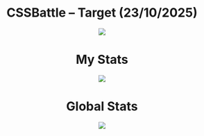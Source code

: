 <h1 align="center">CSSBattle – Target (23/10/2025)</h1>

<p align="center">
  <img src="https://github.com/user-attachments/assets/0079c7fc-a006-4ab4-9172-dd573b71ab08">
</p>

<h1 align="center">My Stats</h1>

<p align="center">
  <img src="https://github.com/user-attachments/assets/8f3876eb-f13f-4343-b3aa-8933ba476020">
</p>

<h1 align="center">Global Stats</h1>

<p align="center">
  <img src="https://github.com/user-attachments/assets/a015aee5-c2cb-4d5e-84ba-ac2be79f1d06">
</p>
